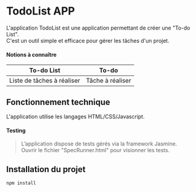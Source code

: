 TodoList APP
============

L'application TodoList est une application permettant de créer une "To-do List".<br>
 C'est un outil simple et efficace pour gérer les tâches d'un projet.
#### Notions à connaître

To-do List | To-do |
--- | --- |
Liste de tâches à réaliser | Tâche à réaliser |

Fonctionnement technique
------------------------

  L'application utilise les langages HTML/CSS/Javascript.

  #### Testing

  > L’application dispose de tests gérés via la framework Jasmine.<br>
    Ouvrir le fichier "SpecRunner.html" pour visionner les tests.

Installation du projet
----------------------
  ```javascript
  npm install
  ```